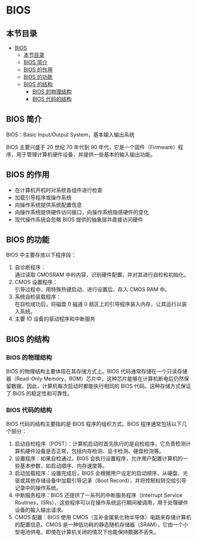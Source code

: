 # BIOS

## 本节目录

- [BIOS](#bios)
  - [本节目录](#本节目录)
  - [BIOS 简介](#bios-简介)
  - [BIOS 的作用](#bios-的作用)
  - [BIOS 的功能](#bios-的功能)
  - [BIOS 的结构](#bios-的结构)
    - [BIOS 的物理结构](#bios-的物理结构)
    - [BIOS 代码的结构](#bios-代码的结构)

## BIOS 简介

BIOS：Basic Input/Output System，基本输入输出系统

BIOS 主要兴盛于 20 世纪 70 年代到 90 年代，它是一个固件（Firmware）程序，用于管理计算机硬件设备，并提供一些基本的输入输出功能。

## BIOS 的作用

- 在计算机开机时对系统各组件进行检查
- 加载引导程序或操作系统
- 向操作系统提供系统配置信息
- 向操作系统提供硬件访问接口，向操作系统隐感硬件的变化
- 现代操作系统会忽略 BIOS 提供的抽象层并直接访问硬件

## BIOS 的功能

BIOS 中主要存放以下程序段：

1. 自诊断程序：  
   通过读取 CMOSRAM 中的内容，识别硬件配置，并对其进行自检和初始化。
2. CMOS 设置程序：  
   引导过程中，用特殊热键启动，进行设置后，存入 CMOS RAM 中。
3. 系统自检装载程序：  
   在自检成功后，将磁盘 0 磁道 0 扇区上的引导程序装入内存，让其运行以装入系统。
4. 主要 IO 设备的驱动程序和中断服务

## BIOS 的结构

### BIOS 的物理结构

BIOS 的物理结构主要体现在其存储方式上。BIOS 代码通常存储在一个只读存储器（Read-Only Memory，ROM）芯片中，这种芯片能够在计算机断电后仍然保留数据，因此，计算机每次启动时都能执行相同的 BIOS 代码。这种存储方式保证了 BIOS 的稳定性和可靠性。

### BIOS 代码的结构

BIOS 代码的结构主要指的是 BIOS 程序的组织方式。BIOS 程序通常包括以下几个部分：

1. 启动自检程序（POST）：计算机启动时首先执行的是自检程序，它负责检测计算机硬件设备是否正常，包括内存检测、显卡检测、硬盘检测等。
2. 设置程序：如果自检通过，BIOS 会执行设置程序，允许用户配置计算机的一些基本参数，如启动顺序、内存速度等。
3. 启动加载程序：设置完成后，BIOS 会根据用户设定的启动顺序，从硬盘、光驱或其他存储设备中加载引导记录（Boot Record），并将控制权转交给引导记录中的操作系统。
4. 中断服务程序：BIOS 还提供了一系列的中断服务程序（Interrupt Service Routines，ISRs），这些程序可以在操作系统运行期间被调用，用于处理硬件设备的输入输出请求。
5. CMOS 配置：BIOS 使用 CMOS（互补金属氧化物半导体）电路来存储计算机的配置信息。CMOS 是一种低功耗的静态随机存储器（SRAM），它由一个小型电池供电，即使在计算机关闭的情况下也能保持数据不丢失。
